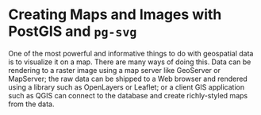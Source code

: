 # Creating Maps and Images with PostGIS and `pg-svg`

One of the most powerful and informative things to do with geospatial data is to visualize it on a map.  There are many ways of doing this.  Data can be rendering to a raster image using a map server like GeoServer or MapServer; the raw data can be shipped to a Web browser and rendered using a library such as OpenLayers or Leaflet; or a client GIS application such as QGIS can connect to the database and create richly-styled maps from the data.

